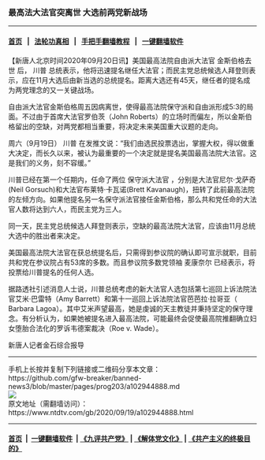 ### 最高法大法官突离世 大选前两党新战场
------------------------

#### [首页](https://github.com/gfw-breaker/banned-news3/blob/master/README.md) &nbsp;&nbsp;|&nbsp;&nbsp; [法轮功真相](https://github.com/begood0513/basic/blob/master/README.md)  &nbsp;&nbsp;|&nbsp;&nbsp; [手把手翻墙教程](https://github.com/gfw-breaker/guides/wiki)  &nbsp;&nbsp;|&nbsp;&nbsp; [一键翻墙软件](https://github.com/gfw-breaker/nogfw/blob/master/README.md)  



<div><div class="post_content" itemprop="articleBody">
 <p>
  【新唐人北京时间2020年09月20日讯】美国最高法院自由派大法官
  <ok href="https://www.ntdtv.com/gb/金斯伯格去世.htm">
   金斯伯格去世
  </ok>
  后，
  <ok href="https://www.ntdtv.com/gb/川普.htm">
   川普
  </ok>
  总统表示，他将迅速提名继任大法官；而民主党总统候选人拜登则表示，应在11月大选后由新当选的总统提名。距离大选还有45天，继任者的提名成为两党理念的又一关键战场。
 </p>
 <p>
  自由派大法官金斯伯格周五因病离世，使得最高法院保守派和自由派形成5:3的局面。不过由于首席大法官罗伯茨（John Roberts）的立场时而偏左，所以金斯伯格留出的空缺，对两党都相当重要，将决定未来美国重大议题的走向。
 </p>
 <p>
  周六（9月19日）
  <ok href="https://www.ntdtv.com/gb/川普.htm">
   川普
  </ok>
  在发推文说：“我们由选民投票选出，掌握大权，得以做重大决定，而长久以来，被认为最重要的一个决定就是提名美国最高法院大法官。这是我们的义务，刻不容缓。”
 </p>
 <p>
  川普已经在第一个任期内，任命了两位
  <ok href="https://www.ntdtv.com/gb/保守派大法官.htm">
   保守派大法官
  </ok>
  ，分别是大法官尼尔·戈萨奇(Neil Gorsuch)和大法官布莱特·卡瓦诺(Brett Kavanaugh)，扭转了此前最高法院的左倾方向。如果他提名另一名保守派法官接任金斯伯格，那么共和党任命的大法官人数将达到六人，而民主党为三人。
 </p>
 <p>
  同一天，民主党总统候选人拜登则表示，空缺的最高法院大法官，应该由11月总统大选中的胜出者来决定。
 </p>
 <p>
  美国最高法院大法官在获总统提名后，只需得到参议院的确认即可宣示就职，目前共和党在参议院占有53席的多数。而且参议院多数党领袖
  <ok href="https://www.ntdtv.com/gb/麦康奈尔.htm">
   麦康奈尔
  </ok>
  已经表示，将投票给川普提名的任何人选。
 </p>
 <p>
  据路透社引述消息人士说，川普总统考虑的新大法官人选包括第七巡回上诉法院法官艾米·巴雷特（Amy Barrett）和第十一巡回上诉法院法官芭芭拉·拉哥亚（ Barbara Lagoa）。其中艾米声望最高，她是虔诚的天主教徒并秉持坚定的保守理念。有分析认为，如果她被提名进入最高法院，可能最终会促使最高院推翻确立妇女堕胎合法化的罗诉韦德案裁决（Roe v. Wade）。
 </p>
 <p>
  新唐人记者金石综合报导
 </p>
 <div class="single_ad">
 </div>
</div>
</div>
<hr/>
手机上长按并复制下列链接或二维码分享本文章：<br/>
https://github.com/gfw-breaker/banned-news3/blob/master/pages/prog203/a102944888.md <br/>
<a href='https://github.com/gfw-breaker/banned-news3/blob/master/pages/prog203/a102944888.md'><img src='https://github.com/gfw-breaker/banned-news3/blob/master/pages/prog203/a102944888.md.png'/></a> <br/>
原文地址（需翻墙访问）：https://www.ntdtv.com/gb/2020/09/19/a102944888.html


------------------------
#### [首页](https://github.com/gfw-breaker/banned-news3/blob/master/README.md) &nbsp;|&nbsp; [一键翻墙软件](https://github.com/gfw-breaker/nogfw/blob/master/README.md) &nbsp;| [《九评共产党》](https://github.com/gfw-breaker/9ping.md/blob/master/README.md#九评之一评共产党是什么) | [《解体党文化》](https://github.com/gfw-breaker/jtdwh.md/blob/master/README.md) | [《共产主义的终极目的》](https://github.com/gfw-breaker/gczydzjmd.md/blob/master/README.md)


<img src='http://gfw-breaker.win/banned-news3/pages/prog203/a102944888.md' width='0px' height='0px'/>